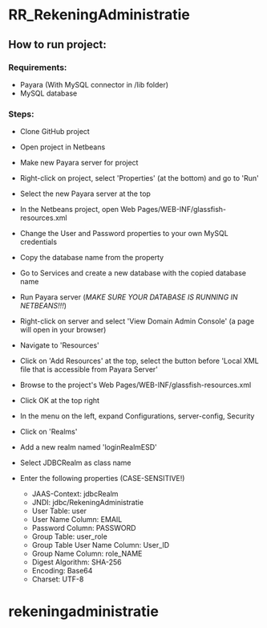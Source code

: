 # RR_RekeningAdministratie

## How to run project:
### Requirements:
- Payara (With MySQL connector in /lib folder)
- MySQL database

### Steps:
- Clone GitHub project
- Open project in Netbeans
- Make new Payara server for project
- Right-click on project, select 'Properties' (at the bottom) and go to 'Run'
- Select the new Payara server at the top

- In the Netbeans project, open Web Pages/WEB-INF/glassfish-resources.xml
- Change the User and Password properties to your own MySQL credentials
- Copy the database name from the property
- Go to Services and create a new database with the copied database name

- Run Payara server (*MAKE SURE YOUR DATABASE IS RUNNING IN NETBEANS!!!*)
- Right-click on server and select 'View Domain Admin Console' (a page will open in your browser)
- Navigate to 'Resources'
- Click on 'Add Resources' at the top, select the button before 'Local XML file that is accessible from Payara Server'
- Browse to the project's Web Pages/WEB-INF/glassfish-resources.xml
- Click OK at the top right

- In the menu on the left, expand Configurations, server-config, Security
- Click on 'Realms'
- Add a new realm named 'loginRealmESD'
- Select JDBCRealm as class name
- Enter the following properties (CASE-SENSITIVE!)
  - JAAS-Context: jdbcRealm
  - JNDI: jdbc/RekeningAdministratie
  - User Table: user
  - User Name Column: EMAIL
  - Password Column: PASSWORD
  - Group Table: user_role
  - Group Table User Name Column: User_ID
  - Group Name Column: role_NAME
  - Digest Algorithm: SHA-256
  - Encoding: Base64
  - Charset: UTF-8
# rekeningadministratie
